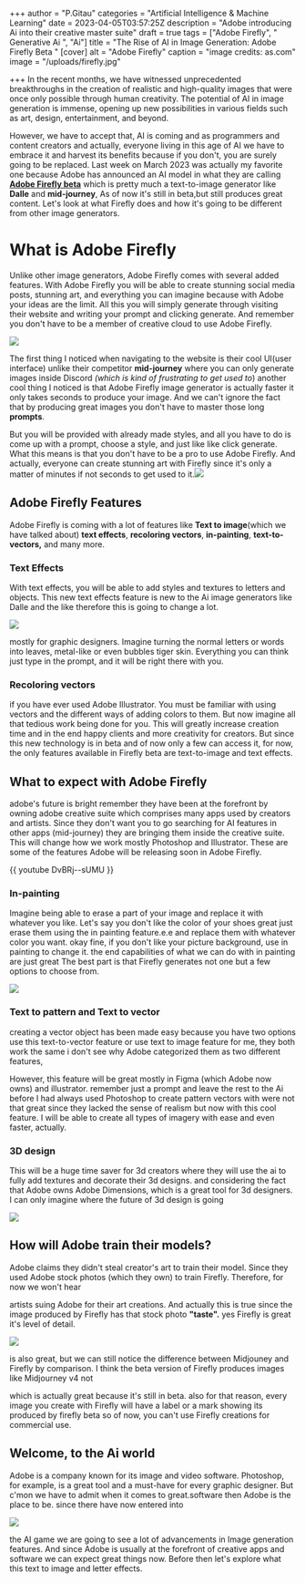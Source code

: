 +++
author = "P.Gitau"
categories = "Artificial Intelligence & Machine Learning"
date = 2023-04-05T03:57:25Z
description = "Adobe introducing Ai into their creative master suite"
draft = true
tags = ["Adobe Firefly", "  Generative Ai ", "Ai"]
title = "The Rise of AI in Image Generation: Adobe Firefly Beta "
[cover]
alt = "Adobe Firefly"
caption = "image credits: as.com"
image = "/uploads/firefly.jpg"

+++
In the recent months, we have witnessed unprecedented breakthroughs in the creation of realistic and high-quality images that were once only possible through human creativity. The potential of AI in image generation is immense, opening up new possibilities in various fields such as art, design, entertainment, and beyond.

However, we have to accept that, AI is coming and as programmers and content creators and actually, everyone living in this age of AI we have to embrace it and harvest its benefits because if you don't, you are surely going to be replaced. Last week on March 2023 was actually my favorite one because Adobe has announced an AI model in what they are calling [**Adobe Firefly beta**](https://firefly.adobe.com/ "Adobe firefly") which is pretty much a text-to-image generator like **Dalle** and **mid-journey**, As of now it's still in beta,but still produces great content. Let's look at what Firefly does and how it's going to be different from other image generators.

# What is Adobe Firefly

Unlike other image generators, Adobe Firefly comes with several added features. With Adobe Firefly you will be able to create stunning social media posts, stunning art, and everything you can imagine because with Adobe your ideas are the limit. All this you will simply generate through visiting their website and writing your prompt and clicking generate. And remember you don't have to be a member of creative cloud to use Adobe Firefly.

![](/uploads/fire.PNG)

The first thing I noticed when navigating to the website is their cool UI(user interface) unlike their competitor **mid-journey** where you can only generate images inside Discord _(which is kind of frustrating to get used to_) another cool thing I noticed is that Adobe Firefly image generator is actually faster it only takes seconds to produce your image. And we can't ignore the fact that by producing great images you don't have to master those long **prompts**.

But you will be provided with already made styles, and all you have to do is come up with a prompt, choose a style, and just like like click generate. What this means is that you don't have to be a pro to use Adobe Firefly. And actually, everyone can create stunning art with Firefly since it's only a matter of minutes if not seconds to get used to it.![](/uploads/mj-prompt.png)

## Adobe Firefly Features

Adobe Firefly is coming with a lot of features like **Text to image**(which we have talked about) **text effects**, **recoloring vectors**, **in-painting**, **text-to-vectors,** and many more.

### Text Effects

With text effects, you will be able to add styles and textures to letters and objects. This new text effects feature is new to the Ai image generators like Dalle and the like therefore this is going to change a lot.

![](/uploads/firefly_rubberballs_24949-scaled.webp)

mostly for graphic designers. Imagine turning the normal letters or words into leaves, metal-like or even bubbles tiger skin. Everything you can think just type in the prompt, and it will be right there with you.

### Recoloring vectors

if you have ever used Adobe Illustrator. You must be familiar with using vectors and the different ways of adding colors to them. But now imagine all that tedious work being done for you. This will greatly increase creation time and in the end happy clients and more creativity for creators. But since this new technology is in beta and of now only a few can access it, for now, the only features available in Firefly beta are text-to-image and text effects.

## What to expect with Adobe Firefly

adobe's future is bright remember they have been at the forefront by owning adobe creative suite which comprises many apps used by creators and artists. Since they don't want you to go searching for AI features in other apps (mid-journey) they are bringing them inside the creative suite. This will change how we work mostly Photoshop and Illustrator. These are some of the features Adobe will be releasing soon in Adobe Firefly.

{{ youtube DvBRj--sUMU }}

### In-painting

Imagine being able to erase a part of your image and replace it with whatever you like. Let's say you don't like the color of your shoes great just erase them using the in painting feature.e.e and replace them with whatever color you want. okay fine, if you don't like your picture background, use in painting to change it. the end capabilities of what we can do with in painting are just great The best part is that Firefly generates not one but a few options to choose from.

![](/uploads/screenshot-2023-04-04-at-08-41-36.png)

### Text to pattern and Text to vector

creating a vector object has been made easy because you have two options use this text-to-vector feature or use text to image feature for me, they both work the same i don't see why Adobe categorized them as two different features, 

However, this feature will be great mostly in Figma (which Adobe now owns) and illustrator. remember just a prompt and leave the rest to the Ai before I had always used Photoshop to create pattern vectors with were not that great since they lacked the sense of realism but now with this cool feature. I will be able to create all types of imagery with ease and even faster, actually.

### 3D design

This will be a huge time saver for 3d creators where they will use the ai to fully add textures and decorate their 3d designs. and considering the fact that Adobe owns Adobe Dimensions, which is a great tool for 3d designers. I can only imagine where the future of 3d design is going

![](/uploads/0220cad03d49487eaccc7dec660043fd.gif)

## How will Adobe train their models?

Adobe claims they didn't steal creator's art to train their model. Since they used Adobe stock photos (which they own) to train Firefly. Therefore, for now we won't hear

artists suing Adobe for their art creations. And actually this is true since the image produced by Firefly has that stock photo **"taste".** yes Firefly is great it's level of detail.

![](/uploads/images-2.jpg)

is also great, but we can still notice the difference between Midjouney and Firefly by comparison. I think the beta version of Firefly produces images like Midjourney v4 not

which is actually great because it's still in beta. also for that reason, every image you create with Firefly will have a label or a mark showing its produced by firefly beta so of now, you can't use Firefly creations for commercial use.

## Welcome, to the Ai world

Adobe is a company known for its image and video software. Photoshop, for example, is a great tool and a must-have for every graphic designer. But c'mon we have to admit when it comes to great.software then Adobe is the place to be. since there have now entered into 

![](/uploads/adobe-firefly-is-a-text-to-image-generator-that-didnt-steal-your-work.webp)

the AI game we are going to see a lot of advancements in Image generation features. And since Adobe is usually at the forefront of creative apps and software we can expect great things now. Before then let's explore what this text to image and letter effects.